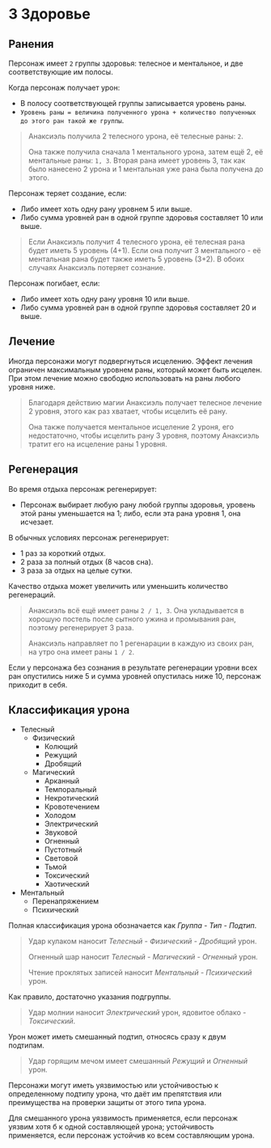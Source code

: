 # 3 Здоровье

## Ранения

Персонаж имеет `2` группы здоровья: телесное и ментальное, и две соответствующие им полосы.

Когда персонаж получает урон:
- В полосу соответствующей группы записывается уровень раны.
- `Уровень раны = величина полученного урона + количество полученных до этого ран такой же группы`.

>Анаксиэль получила 2 телесного урона, её телесные раны: `2`.
>
>Она также получила сначала 1 ментального урона, затем ещё 2, её ментальные раны: `1, 3`.
>Вторая рана имеет уровень 3, так как было нанесено 2 урона и 1 ментальная уже рана была получена до этого.

Персонаж теряет создание, если:
- Либо имеет хоть одну рану уровнем 5 или выше.
- Либо сумма уровней ран в одной группе здоровья составляет 10 или выше.

>Если Анаксиэль получит 4 телесного урона, её телесная рана будет иметь 5 уровень (4+1).
>Если она получит 3 ментального - её ментальная рана будет также иметь 5 уровень (3+2).
>В обоих случаях Анаксиэль потеряет сознание.

Персонаж погибает, если:
- Либо имеет хоть одну рану уровня 10 или выше.
- Либо сумма уровней ран в одной группе здоровья составляет 20 и выше.

## Лечение

Иногда персонажи могут подвергнуться исцелению.
Эффект лечения ограничен максимальным уровнем раны, который может быть исцелен.
При этом лечение можно свободно использовать на раны любого уровня ниже.

>Благодаря действию магии Анаксиэль получает телесное лечение 2 уровня,
>этого как раз хватает, чтобы исцелить её рану.
>
>Она также получается ментальное исцеление 2 уроня, его недостаточно, чтобы исцелить рану 3 уровня,
>поэтому Анаксиэль тратит его на исцеление раны 1 уровня.

## Регенерация

Во время отдыха персонаж регенерирует:
- Персонаж выбирает любую рану любой группы здоровья, уровень этой раны уменьшается на 1;
  либо, если эта рана уровня 1, она исчезает.

В обычных условиях персонаж регенерирует:
- 1 раз за короткий отдых.
- 2 раза за полный отдых (8 часов сна).
- 3 раза за отдых на целые сутки.

Качество отдыха может увеличить или уменьшить количество регенераций.

>Анаксиэль всё ещё имеет раны `2 / 1, 3`.
>Она укладывается в хорошую постель после сытного ужина и промывания ран, поэтому регенерирует 3 раза.
> 
>Анаксиэль направляет по 1 регенарации в каждую из своих ран, на утро она имеет раны `1 / 2`.

Если у персонажа без сознания в результате регенерации
уровни всех ран опустились ниже 5 и сумма уровней опустилась ниже 10,
персонаж приходит в себя.

## Классификация урона

- Телесный
  - Физический
    - Колющий
    - Режущий
    - Дробящий
  - Магический
    - Арканный
    - Темпоральный
    - Некротический
    - Кровотечением
    - Холодом
    - Электрический
    - Звуковой
    - Огненный
    - Пустотный
    - Световой
    - Тьмой
    - Токсический
    - Хаотический
- Ментальный
  - Перенапряжением
  - Психический

Полная классификация урона обозначается как _Группа - Тип - Подтип_.

>Удар кулаком наносит _Телесный - Физический - Дробящий_ урон.
>
>Огненный шар наносит _Телесный - Магический - Огненный_ урон.
>
>Чтение проклятых записей наносит _Ментальный - Психический_ урон.

Как правило, достаточно указания подгруппы.

>Удар молнии наносит _Электрический_ урон, ядовитое облако - _Токсический_.

Урон может иметь смешанный подтип, относясь сразу к двум подтипам.

>Удар горящим мечом имеет смешанный _Режущий_ и _Огненный_ урон.

Персонажи могут иметь уязвимостью или устойчивостью к определенному подтипу урона,
что даёт им препятствия или преимущества на проверки защиты от этого типа урона.

Для смешанного урона уязвимость применяется, если персонаж уязвим хотя б к одной составляющей урона;
устойчивость применяется, если персонаж устойчив ко всем составляющим урона.